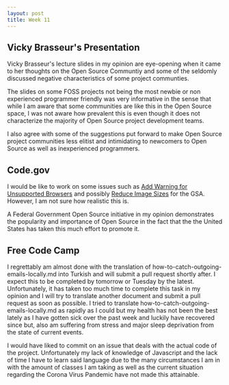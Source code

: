 ```yaml
---
layout: post
title: Week 11
---
```


## __Vicky Brasseur's Presentation__

Vicky Brasseur's lecture slides in my opinion are eye-opening when it came to her thoughts on the Open Source Communtiy and some of the seldomly discussed negative characteristics of some project communties.

The slides on some FOSS projects not being the most newbie or non experienced programmer friendly was very informative in the sense that while I am aware that some communities are like this in the Open Source space, I was not aware how prevalent this is even though it does not characterize the majority of Open Source project development teams. 

I also agree with some of the suggestions put forward to make Open Source project communities less elitist and intimidating to newcomers to Open Source as well as inexperienced programmers. 


## __Code.gov__

I would be like to work on some issues such as [Add Warning for Unsupported Browsers](https://github.com/GSA/code-gov-front-end/issues/128) and possibly [Reduce Image Sizes](https://github.com/GSA/code-gov-front-end/issues/870) for the GSA. However, I am not sure how realistic this is.

A Federal Government Open Source initiative in my opinion demonstrates the popularity and importance of Open Source in the fact that the the United States has taken this much effort to promote it.

## __Free Code Camp__

I regrettably am almost done with the translation of how-to-catch-outgoing-emails-locally.md into Turkish and will submit a pull request shortly after. I expect this to be completed by tomorrow or Tuesday by the latest. Unfortunately, it has taken too much time to complete this task in my opinion and I will try to translate another document and submit a pull request as soon as possible. I tried to translate how-to-catch-outgoing-emails-locally.md as rapidly as I could but my health has not been the best lately as I have gotten sick over the past week and luckily have recovered since but, also am suffering from stress and major sleep deprivation from the state of current events.

I would have liked to commit on an issue that deals with the actual code of the project. Unfortunately my lack of knowledge of Javascript and the lack of time I have to learn said language due to the many circumstances I am in with the amount of classes I am taking as well as the current situation regarding the Corona Virus Pandemic have not made this attainable. 


